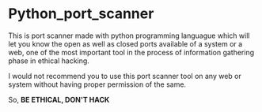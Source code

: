 # Python_port_scanner

This is port scanner made with python programming languague which will let you know the open as well as closed ports available of a system or a web, one of the most important tool in the process of information gathering phase in ethical hacking.

I would not recommend you to use this port scanner tool on any web or system without having proper permission of the same.


So, <strong>BE ETHICAL, DON'T HACK</strong>
